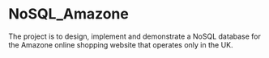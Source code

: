 # NoSQL_Amazone
The project is to design, implement and demonstrate a NoSQL database for the Amazone online shopping website that operates only in the UK.
